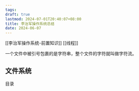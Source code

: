 ```yaml
---
tags: 
draft: true
lastmod: 2024-07-01T20:40:07+08:00
title: 李治军操作系统总结
date: 2024-06-07
---
```

[[李治军操作系统-前置知识]]
[[线程]]

一个文件中被引号包裹的是字符串，整个文件的字符就叫做字符流。

## 文件系统

目录

